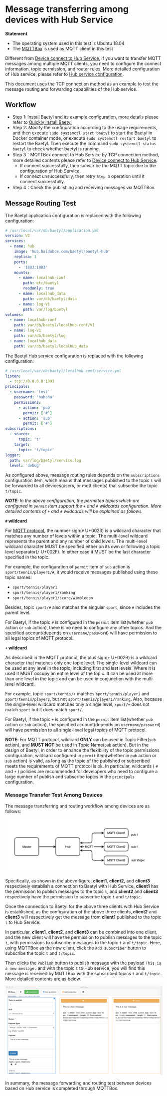 # Message transferring among devices with Hub Service

**Statement**

- The operating system used in this test is Ubuntu 18.04
- The [MQTTBox](../Resources.html#mqttbox-download) is used as MQTT client in this test

Different from [Device connect to Hub Service](Device-connect-to-hub-service.md), if you want to transfer MQTT messages among multiple MQTT clients, you need to configure the connect information, topic permission, and router rules. More detailed configuration of Hub service, please refer to [Hub service configuration](Config-interpretation.html#baetyl-hub).

This document uses the TCP connection method as an example to test the message routing and forwarding capabilities of the Hub service.

## Workflow

- Step 1: Install Baetyl and its example configuration, more details please refer to [Quickly install Baetyl](../install/Quick-Install.md)
- Step 2: Modify the configuration according to the usage requirements, and then execute `sudo systemctl start baetyl` to start the Baetyl in Docker container mode, or execute `sudo systemctl restart baetyl` to restart the Baetyl. Then execute the command `sudo systemctl status baetyl` to check whether baetyl is running.
- Step 3：MQTTBox connect to Hub Service by TCP connection method, more detailed contents please refer to [Device connect to Hub Service](Device-connect-to-hub-service.md).
  - If connect successfully, then subscribe the MQTT topic due to the configuration of Hub Service.
  - If connect unsuccessfully, then retry `Step 3` operation until it connect successfully.
- Step 4：Check the publishing and receiving messages via MQTTBox.

## Message Routing Test

The Baetyl application configuration is replaced with the following configuration:

```yaml
# /usr/local/var/db/baetyl/application.yml
version: V2
services:
  - name: hub
    image: 'hub.baidubce.com/baetyl/baetyl-hub'
    replica: 1
    ports:
      - '1883:1883'
    mounts:
      - name: localhub-conf
        path: etc/baetyl
        readonly: true
      - name: localhub_data
        path: var/db/baetyl/data
      - name: log-V1
        path: var/log/baetyl
volumes:
  - name: localhub-conf
    path: var/db/baetyl/localhub-conf/V1
  - name: log-V1
    path: var/db/baetyl/log
  - name: localhub_data
    path: var/db/baetyl/localhub_data
```

The Baetyl Hub service configuration is replaced with the following configuration:

```yaml
# /usr/local/var/db/baetyl/localhub-conf/service.yml
listen:
  - tcp://0.0.0.0:1883
principals:
  - username: 'test'
    password: 'hahaha'
    permissions:
      - action: 'pub'
        permit: ['#']
      - action: 'sub'
        permit: ['#']
subscriptions:
  - source:
      topic: 't'
    target:
      topic: 't/topic'
logger:
  path: var/log/baetyl/service.log
  level: 'debug'
```

As configured above, message routing rules depends on the `subscriptions` configuration item, which means that messages published to the topic `t` will be forwarded to all devices(users, or mqtt clients) that subscribe the topic `t/topic`.

_**NOTE**: In the above configuration, the permitted topics which are configured in `permit` item support the `+` and `#` wildcards configuration. More detailed contents of `+` and `#` wildcards will be explained as follows._

**`#` wildcard**

For [MQTT protocol](http://docs.oasis-open.org/mqtt/mqtt/v3.1.1/os/mqtt-v3.1.1-os.html), the number sign(`#` U+0023) is a wildcard character that matches any number of levels within a topic. The multi-level wildcard represents the parent and any number of child levels. The multi-level wildcard character MUST be specified either on its own or following a topic level separator(`/` U+002F). In either case it MUST be the last character specified in the topic.

For example, the configuration of `permit` item of `sub` action is `sport/tennis/player1/#`, it would receive messages published using these topic names:

- `sport/tennis/player1`
- `sport/tennis/player1/ranking`
- `sport/tennis/player1/score/wimbledon`

Besides, topic `sport/#` also matches the singular `sport`, since `#` includes the parent level.

For Baetyl, if the topic `#` is configured in the `permit` item list(whether `pub` action or `sub` action), there is no need to configure any other topics. And the specified account(depends on `username/password`) will have permission to all legal topics of MQTT protocol.

**`+` wildcard**

As described in the MQTT protocol, the plus sign(`+` U+002B) is a wildcard character that matches only one topic level. The single-level wildcard can be used at any level in the topic, including first and last levels. Where it is used it MUST occupy an entire level of the topic. It can be used at more than one level in the topic and can be used in conjunction with the multi-level wildcard.

For example, topic `sport/tennis/+` matches `sport/tennis/player1` and `sport/tennis/player2`, but not `sport/tennis/player1/ranking`. Also, because the single-level wildcard matches only a single level, `sport/+` does not match `sport` but it does match `sport/`.

For Baetyl, if the topic `+` is configured in the `permit` item list(whether `pub` action or `sub` action), the specified account(depends on `username/password`) will have permission to all single-level legal topics of MQTT protocol.

**NOTE**: For MQTT protocol, wildcard **ONLY** can be used in Topic Filter(`sub` action), and **MUST NOT** be used in Topic Name(`pub` action). But in the design of Baetyl, in order to enhance the flexibility of the topic permissions configuration, wildcard configured in `permit` item(whether in `pub` action or `sub` action) is valid, as long as the topic of the published or subscribed meets the requirements of MQTT protocol is ok. In particular, wildcards ( `#` and `+` ) policies are recommended for developers who need to configure a large number of publish and subscribe topics in the `principals` configuration.

### Message Transfer Test Among Devices

The message transferring and routing workflow among devices are as follows:

![Message transfer test among devices](../images/guides/trans/trans-flow.png)

Specifically, as shown in the above figure, **client1**, **client2**, and **client3** respectively establish a connection to Baetyl with Hub Service, **client1** has the permission to publish messages to the topic `t`, and **client2** and **client3** respectively have the permission to subscribe topic `t` and `t/topic`.

Once the connection to Baetyl for the above three clients with Hub Service is established, as the configuration of the above three clients, **client2** and **client3** will respectively get the message from **client1** published to the topic `t` to Hub Service.

In particular, **client1**, **client2**, and **client3** can be combined into one client, and the new client will have the permission to publish messages to the topic `t`, with permissions to subscribe messages to the topic `t` and `t/topic`. Here, using MQTTBox as the new client, click the `Add subscriber` button to subscribe the topic `t` and `t/topic`. 

Then clicks the `Publish` button to publish message with the payload `This is a new message.` and with the topic `t` to Hub service, you will find this message is received by MQTTBox with the subscribed topics `t` and `t/topic`. More detailed contents are as below.

![MQTTBox received message successfully](../images/guides/trans/mqttbox-tcp-trans-message-success.png)

In summary, the message forwarding and routing test between devices based on Hub service is completed through MQTTBox.